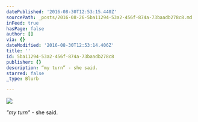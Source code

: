 ```yaml
---
datePublished: '2016-08-30T12:53:15.440Z'
sourcePath: _posts/2016-08-26-5ba11294-53a2-456f-874a-73baadb278c8.md
inFeed: true
hasPage: false
author: []
via: {}
dateModified: '2016-08-30T12:53:14.406Z'
title: ''
id: 5ba11294-53a2-456f-874a-73baadb278c8
publisher: {}
description: “my turn” - she said.
starred: false
_type: Blurb

---
```

![](https://the-grid-user-content.s3-us-west-2.amazonaws.com/3fa2d08f-3862-495c-8fbc-0510d450c3fb.jpg)

_"my turn"_ - she said.